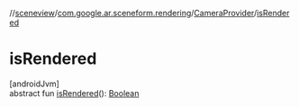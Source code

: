 //[sceneview](../../../index.md)/[com.google.ar.sceneform.rendering](../index.md)/[CameraProvider](index.md)/[isRendered](is-rendered.md)

# isRendered

[androidJvm]\
abstract fun [isRendered](is-rendered.md)(): [Boolean](https://kotlinlang.org/api/latest/jvm/stdlib/kotlin/-boolean/index.html)
